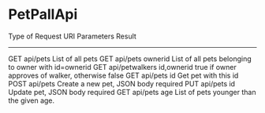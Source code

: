 # PetPallApi
Type of Request		      URI	      	    Parameters		      Result
---------------		      ---		          ----------		      ------
GET			                api/pets      				              List of all pets
GET			                api/pets      	ownerid			        List of all pets belonging to owner with id=ownerid
GET			                api/petwalkers	id,ownerid		      true if owner approves of walker, otherwise false
GET			                api/pets      	id			            Get pet with this id
POST		                api/pets      				              Create a new pet, JSON body required
PUT			                api/pets      	id			            Update pet, JSON body required
GET			                api/pets      	age			           List of pets younger than the given age.
